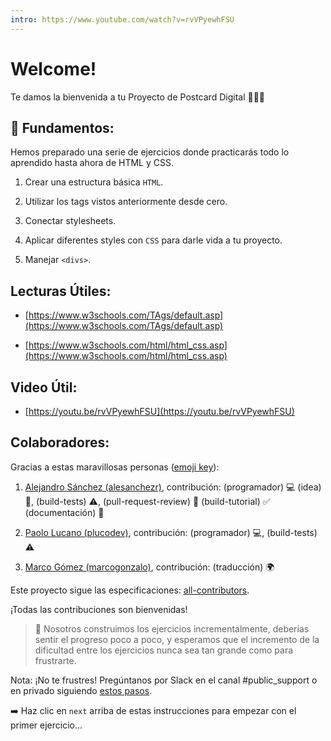 ```yaml
---
intro: https://www.youtube.com/watch?v=rvVPyewhFSU
---
```


# Welcome!
  
Te damos la bienvenida a tu Proyecto de Postcard Digital 🖖🧑‍💻

## 💬 Fundamentos: 

Hemos preparado una serie de ejercicios donde practicarás todo lo aprendido hasta ahora de HTML y CSS. 

1. Crear una estructura básica `HTML`.

2. Utilizar los tags vistos anteriormente desde cero.

3. Conectar stylesheets.

4. Aplicar diferentes styles con `CSS` para darle vida a tu proyecto.

5. Manejar `<divs>`.

## Lecturas Útiles:

+ [https://www.w3schools.com/TAgs/default.asp](https://www.w3schools.com/TAgs/default.asp)

+ [https://www.w3schools.com/html/html_css.asp](https://www.w3schools.com/html/html_css.asp)

## Video Útil:

+ [https://youtu.be/rvVPyewhFSU](https://youtu.be/rvVPyewhFSU)

## Colaboradores:

Gracias a estas maravillosas personas ([emoji key](https://github.com/kentcdodds/all-contributors#emoji-key)):

1. [Alejandro Sánchez (alesanchezr)](https://github.com/alesanchezr), contribución: (programador) :computer: (idea) 🤔, (build-tests) :warning:, (pull-request-review) :eyes: (build-tutorial) :white_check_mark: (documentación) :book:

2. [Paolo Lucano (plucodev)](https://github.com/plucodev), contribución: (programador) :computer:, (build-tests) :warning:

3. [Marco Gómez (marcogonzalo)](https://github.com/marcogonzalo), contribución: (traducción) :earth_africa:

Este proyecto sigue las especificaciones: [all-contributors](https://github.com/kentcdodds/all-contributors). 

¡Todas las contribuciones son bienvenidas!

> 🔹 Nosotros construimos los ejercicios incrementalmente, deberías sentir el progreso poco a poco, y esperamos que el incremento de la dificultad entre los ejercicios nunca sea tan grande como para frustrarte.

Nota: ¡No te frustres! Pregúntanos por Slack en el canal #public_support o en privado siguiendo [estos pasos](https://content.breatheco.de/es/how-to/ask). 

➡️ Haz clic en `next` arriba de estas instrucciones para empezar con el primer ejercicio...

